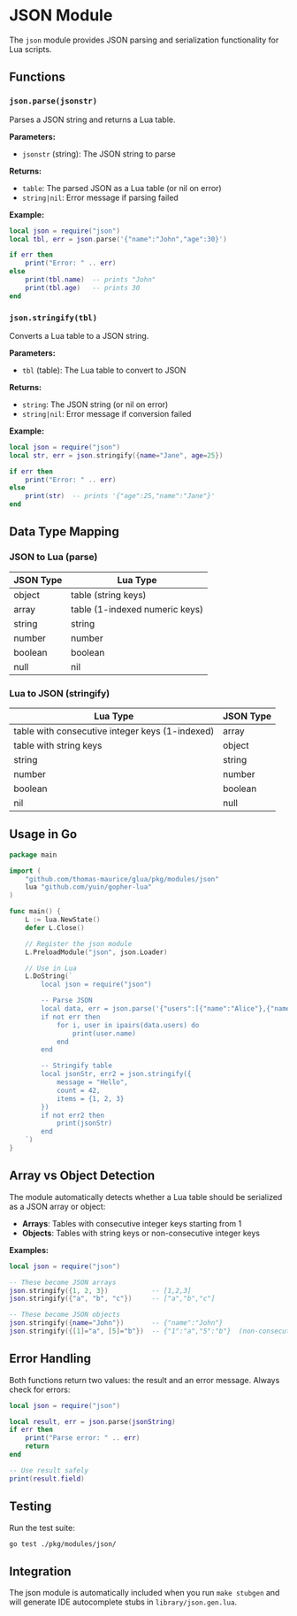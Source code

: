 # JSON Module

The `json` module provides JSON parsing and serialization functionality for Lua scripts.

## Functions

### `json.parse(jsonstr)`

Parses a JSON string and returns a Lua table.

**Parameters:**

- `jsonstr` (string): The JSON string to parse

**Returns:**

- `table`: The parsed JSON as a Lua table (or nil on error)
- `string|nil`: Error message if parsing failed

**Example:**

```lua
local json = require("json")
local tbl, err = json.parse('{"name":"John","age":30}')

if err then
    print("Error: " .. err)
else
    print(tbl.name)  -- prints "John"
    print(tbl.age)   -- prints 30
end
```

### `json.stringify(tbl)`

Converts a Lua table to a JSON string.

**Parameters:**

- `tbl` (table): The Lua table to convert to JSON

**Returns:**

- `string`: The JSON string (or nil on error)
- `string|nil`: Error message if conversion failed

**Example:**

```lua
local json = require("json")
local str, err = json.stringify({name="Jane", age=25})

if err then
    print("Error: " .. err)
else
    print(str)  -- prints '{"age":25,"name":"Jane"}'
end
```

## Data Type Mapping

### JSON to Lua (parse)

| JSON Type | Lua Type |
|-----------|----------|
| object    | table (string keys) |
| array     | table (1-indexed numeric keys) |
| string    | string |
| number    | number |
| boolean   | boolean |
| null      | nil |

### Lua to JSON (stringify)

| Lua Type | JSON Type |
|----------|-----------|
| table with consecutive integer keys (1-indexed) | array |
| table with string keys | object |
| string | string |
| number | number |
| boolean | boolean |
| nil | null |

## Usage in Go

```go
package main

import (
    "github.com/thomas-maurice/glua/pkg/modules/json"
    lua "github.com/yuin/gopher-lua"
)

func main() {
    L := lua.NewState()
    defer L.Close()

    // Register the json module
    L.PreloadModule("json", json.Loader)

    // Use in Lua
    L.DoString(`
        local json = require("json")

        -- Parse JSON
        local data, err = json.parse('{"users":[{"name":"Alice"},{"name":"Bob"}]}')
        if not err then
            for i, user in ipairs(data.users) do
                print(user.name)
            end
        end

        -- Stringify table
        local jsonStr, err2 = json.stringify({
            message = "Hello",
            count = 42,
            items = {1, 2, 3}
        })
        if not err2 then
            print(jsonStr)
        end
    `)
}
```

## Array vs Object Detection

The module automatically detects whether a Lua table should be serialized as a JSON array or object:

- **Arrays**: Tables with consecutive integer keys starting from 1
- **Objects**: Tables with string keys or non-consecutive integer keys

**Examples:**

```lua
local json = require("json")

-- These become JSON arrays
json.stringify({1, 2, 3})           -- [1,2,3]
json.stringify({"a", "b", "c"})     -- ["a","b","c"]

-- These become JSON objects
json.stringify({name="John"})       -- {"name":"John"}
json.stringify({[1]="a", [5]="b"})  -- {"1":"a","5":"b"}  (non-consecutive)
```

## Error Handling

Both functions return two values: the result and an error message. Always check for errors:

```lua
local json = require("json")

local result, err = json.parse(jsonString)
if err then
    print("Parse error: " .. err)
    return
end

-- Use result safely
print(result.field)
```

## Testing

Run the test suite:

```bash
go test ./pkg/modules/json/
```

## Integration

The json module is automatically included when you run `make stubgen` and will generate IDE autocomplete stubs in `library/json.gen.lua`.
